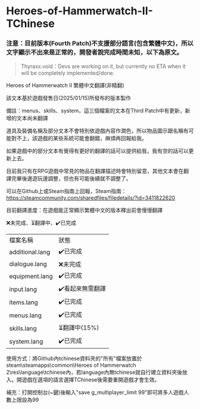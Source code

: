 # Heroes-of-Hammerwatch-II-TChinese

<h3>注意：目前版本(Fourth Patch)不支援部分語言(包含繁體中文)，所以文字顯示不出來是正常的，開發者說完成時間未知，以下為原文。</h3>

>Thyraxx.void：Devs are working on it, but currently no ETA when it will be completely implemented/done. 

Heroes of Hammerwatch II 繁體中文翻譯(非精翻)

該文本基於遊戲發售日(2025/01/15)所發布的版本製作

備註：menus、skills、system，這三個檔案的文本在Third Patch中有更新，新增的文本尚未翻譯

道具及裝備名稱及部分文本不會特別依遊戲內容作潤色，所以物品圖示跟名稱有可能對不上，該遊戲的某些系統可能會翻錯，麻煩再回報給我。

如果遊戲中的部分文本有覺得有更好的翻譯的話可以提供給我，我有空的話可以更新上去。

目前我只有在RPG遊戲中常見的物品在翻譯描述時會特別留意，其他文本會在翻譯完畢後邊遊玩邊調整，但也有可能後續就不調整了。

可以在Github上或Steam指南上回報，Steam指南：https://steamcommunity.com/sharedfiles/filedetails/?id=3411822620

目前翻譯進度：在遊戲能正常顯示繁體中文的版本釋出前會慢慢翻譯

❌未完成、⏳翻譯中、✔️已完成
<table>
    <tr>
        <td>檔案名稱</td>
        <td>狀態</td>
    </tr>
    <tr>
        <td>additional.lang</td>
        <td>✔️已完成</td>
    </tr>
    <tr>
        <td>dialogue.lang</td>
        <td>❌未完成</td>
    </tr>
    <tr>
        <td>equipment.lang</td>
        <td>✔️已完成</td>
    </tr>
    <tr>
        <td>input.lang</td>
        <td>✔️看起來無需翻譯</td>
    </tr>
    <tr>
        <td>items.lang</td>
        <td>✔️已完成</td>
    </tr>
    <tr>
        <td>menus.lang</td>
        <td>✔️已完成</td>
    </tr>
    <tr>
        <td>skills.lang</td>
        <td>⏳翻譯中(15%)</td>
    </tr>
    <tr>
        <td>system.lang</td>
        <td>✔️已完成</td>
    </tr>
</table>

使用方式：將Github內tchinese資料夾的"所有"檔案放置於steam\steamapps\common\Heroes of Hammerwatch 2\res\language\tchinese內，若language內無tchinese就自行建立資料夾後放入。開遊戲在選項的語言選擇TChinese後需要重開遊戲才會生效。

補充：打開控制台(~鍵)後輸入"save g_multiplayer_limit 99"即可將多人遊戲人數上限設為99

